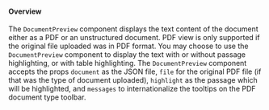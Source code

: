 #### Overview

The `DocumentPreview` component displays the text content of the document either as a PDF or an unstructured document. PDF view is only supported if the original file uploaded was in PDF format. You may choose to use the `DocumentPreview` component to display the text with or without passage highlighting, or with table highlighting. The `DocumentPreview` component accepts the props `document` as the JSON file, `file` for the original PDF file (if that was the type of document uploaded), `highlight` as the passage which will be highlighted, and `messages` to internationalize the tooltips on the PDF document type toolbar.
